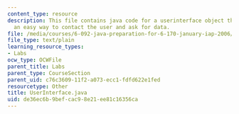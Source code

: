 ```yaml
---
content_type: resource
description: This file contains java code for a userinterface object that provides
  an easy way to contact the user and ask for data.
file: /media/courses/6-092-java-preparation-for-6-170-january-iap-2006/de36ec6b9befcac98e21ee81c16356ca_UserInterface.java
file_type: text/plain
learning_resource_types:
- Labs
ocw_type: OCWFile
parent_title: Labs
parent_type: CourseSection
parent_uid: c76c3609-11f2-a073-ecc1-fdfd622e1fed
resourcetype: Other
title: UserInterface.java
uid: de36ec6b-9bef-cac9-8e21-ee81c16356ca
---
```

